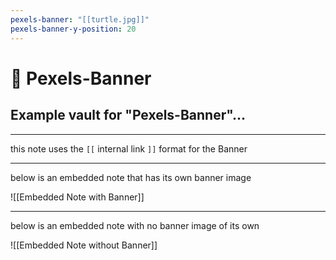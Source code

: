```yaml
---
pexels-banner: "[[turtle.jpg]]"
pexels-banner-y-position: 20
---
```


# 🚩 Pexels-Banner

## Example vault for "Pexels-Banner"...

---

this note uses the `[[` internal link `]]` format for the Banner

---

below is an embedded note that has its own banner image

![[Embedded Note with Banner]]

---

below is an embedded note with no banner image of its own

![[Embedded Note without Banner]]


